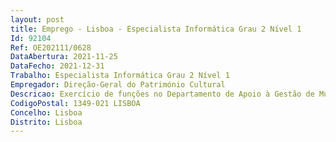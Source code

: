 ```yaml
--- 
layout: post
title: Emprego - Lisboa - Especialista Informática Grau 2 Nível 1
Id: 92104
Ref: OE202111/0628
DataAbertura: 2021-11-25
DataFecho: 2021-12-31
Trabalho: Especialista Informática Grau 2 Nível 1
Empregador: Direção-Geral do Património Cultural
Descricao: Exercício de funções no Departamento de Apoio à Gestão de Museus, Monumentos e Palácios, reportadas à carreira e categoria de Especialista de Informática, prevista no Decreto Lei n.º 97 2001 de 26 de Março, na sua atual redação, nomeadamente a)	Participação e acompanhamento da implementação do Sistema Informático da Bilhética e demais sistemas de informação em curso na DGPC b)	Participação no planeamento e execução de projetos informáticos de infraestruturas tecnológicas c)	Apoiar a monitorização e níveis de qualidade de serviço de toda a rede dos MMP, de acordo com níveis de segurança estabelecidos.d)	Apoio à decisão na implementação e contratação de serviços e de soluções informáticase)	Assegurar a gestão de projetos na área de desenvolvimento de sistemas de informação f)	Desenvolver cadernos de encargos para aquisição de bens ou serviços no domínio das TIC 
CodigoPostal: 1349-021 LISBOA
Concelho: Lisboa
Distrito: Lisboa
--- 
```

